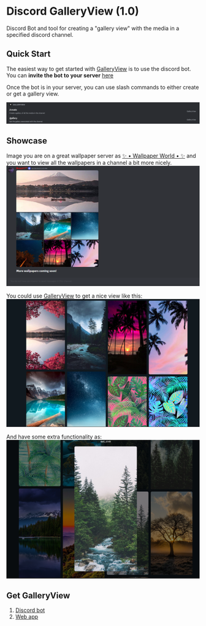 # Discord GalleryView (1.0)

Discord Bot and tool for creating a "gallery view" with the media in a specified discord channel.

## Quick Start

The easiest way to get started with [GalleryView](https://discordgalleryview.ezsnova.repl.co/) is to use the discord bot.
You can **invite the bot to your server** [here](https://discord.com/api/oauth2/authorize?client_id=1136039549894676490&permissions=124928&scope=bot)

Once the bot is in your server, you can use slash commands to either create or get a gallery view.

![GalleryView Bot commands](github_images/commands.png)

## Showcase

Image you are on a great wallpaper server as [✨ • Wallpaper World • ✨](https://discord.gg/wallpaper) and you want to view all the wallpapers in a channel a bit more nicely.
![Discord chat wallpapers](github_images/chat_wallpapers.png)

You could use [GalleryView](https://discordgalleryview.ezsnova.repl.co/) to get a nice view like this:
![GalleryView from wallpapers](github_images/wallpapers_gallery.png)

And have some extra functionality as:
![GalleryView Zoom](github_images/gallery_zoom.png)

## Get GalleryView

1. [Discord bot](https://discord.com/api/oauth2/authorize?client_id=1136039549894676490&permissions=124928&scope=bot)
2. [Web app](https://discordgalleryview.ezsnova.repl.co/)
